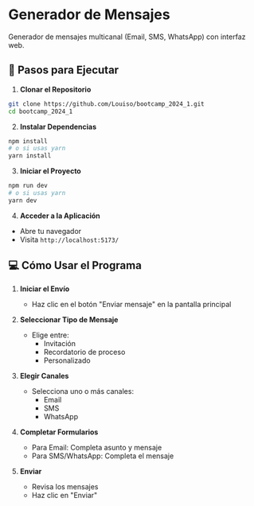 # Generador de Mensajes

Generador de mensajes multicanal (Email, SMS, WhatsApp) con interfaz web.

## 🚀 Pasos para Ejecutar

1. **Clonar el Repositorio**
```bash
git clone https://github.com/Louiso/bootcamp_2024_1.git
cd bootcamp_2024_1
```

2. **Instalar Dependencias**
```bash
npm install
# o si usas yarn
yarn install
```

3. **Iniciar el Proyecto**
```bash
npm run dev
# o si usas yarn
yarn dev
```

4. **Acceder a la Aplicación**
- Abre tu navegador
- Visita `http://localhost:5173/`

## 💻 Cómo Usar el Programa

1. **Iniciar el Envío**
   - Haz clic en el botón "Enviar mensaje" en la pantalla principal

2. **Seleccionar Tipo de Mensaje**
   - Elige entre:
     - Invitación
     - Recordatorio de proceso
     - Personalizado

3. **Elegir Canales**
   - Selecciona uno o más canales:
     - Email
     - SMS
     - WhatsApp

4. **Completar Formularios**
   - Para Email: Completa asunto y mensaje
   - Para SMS/WhatsApp: Completa el mensaje

5. **Enviar**
   - Revisa los mensajes
   - Haz clic en "Enviar"

